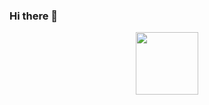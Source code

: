 ### Hi there 👋

<!--
**DmitriyVladarchuk/DmitriyVladarchuk** is a ✨ _special_ ✨ repository because its `README.md` (this file) appears on your GitHub profile.

Here are some ideas to get you started:

- 🔭 I’m currently working on ...
- 🌱 I’m currently learning ...
- 👯 I’m looking to collaborate on ...
- 🤔 I’m looking for help with ...
- 💬 Ask me about ...
- 📫 How to reach me: ...
- 😄 Pronouns: ...
- ⚡ Fun fact: ...
-->
<div id="header" align="center">
  <img src="[[[https://media.giphy.com/media/M9gbBd9nbDrOTu1Mqx/giphy.gif](https://tenor.com/bxyY6.gif)https://tenor.com/bxyY6.gif](https://tenor.com/bxyY6.gif)https://tenor.com/bxyY6.gif](https://media.giphy.com/media/ksE9feSa2b4V2GYwY4/giphy.gif)https://media.giphy.com/media/ksE9feSa2b4V2GYwY4/giphy.gif" width="100"/>
</div>
